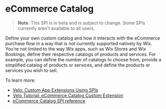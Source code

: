 # eCommerce Catalog

>**Note**: This SPI is in beta and is subject to change. Some SPIs currently aren't available to all users.

Define your own custom catalog and how it interacts with the eCommerce purchase flow in a way that is not currently supported natively by Wix. You're not limited to the way Wix apps, such as Wix Stores and Wix Bookings, define their respective catalogs of products and services. For example, you can define the number of catalogs to choose from, provide a simplified catalog of products or services, and define the products or services you wish to sell.

To learn more: 
+ [Velo: Custom App Extensions Using SPIs](https://support.wix.com/en/article/velo-custom-business-app-extensions-using-spis-beta)
+ [Velo Tutorial: eCommerce Catalog Custom Extension](https://support.wix.com/en/article/velo-ecommerce-custom-catalog-integration)
+ [eCommerce Catalog SPI reference](https://www.wix.com/velo/reference/spis/ecom-catalog)